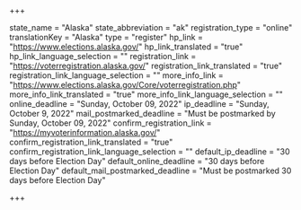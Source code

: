 +++

state_name = "Alaska"
state_abbreviation = "ak"
registration_type = "online"
translationKey = "Alaska"
type = "register"
hp_link = "https://www.elections.alaska.gov/"
hp_link_translated = "true"
hp_link_language_selection = ""
registration_link = "https://voterregistration.alaska.gov/"
registration_link_translated = "true"
registration_link_language_selection = ""
more_info_link = "https://www.elections.alaska.gov/Core/voterregistration.php"
more_info_link_translated = "true"
more_info_link_language_selection = ""
online_deadline = "Sunday, October 09, 2022"
ip_deadline = "Sunday, October 9, 2022"
mail_postmarked_deadline = "Must be postmarked by Sunday, October 09, 2022"
confirm_registration_link = "https://myvoterinformation.alaska.gov/"
confirm_registration_link_translated = "true"
confirm_registration_link_language_selection = ""
default_ip_deadline = "30 days before Election Day"
default_online_deadline = "30 days before Election Day"
default_mail_postmarked_deadline = "Must be postmarked 30 days before Election Day"

+++